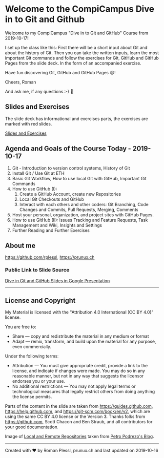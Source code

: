 # Welcome to the CompiCampus Dive in to Git and Github

Welcome to my CompiCampus "Dive in to Git and GitHub" Course from 2019-10-17!

I set up the class like this: First there will be a short input about Git and about the history of Git. Then you can take the written inputs, learn the most important Git commands and follow the exercises for Git, GitHub and GitHub Pages from the slide deck. In the form of an accompanied exercise.

Have fun discovering Git, GitHub and GitHub Pages :smile:!

Cheers, Roman

And ask me, if any questions :-) :raised_hands:

## Slides and Exercises

The slide deck has informational and exercises parts, the exercises are marked with red slides.

[Slides and Exercises](https://github.com/rplessl/compicampus-git-intro/blob/master/docs/CompiCampus%20-%20Dive%20in%20to%20Git%20and%20GitHub%20-%202019-10-17.pdf)

## Agenda and Goals of the Course Today - 2019-10-17

1. Git - Introduction to version control systems, History of Git
2. Install Git / Use Git at ETH
3. Basic Git Workflow, How to use local Git with GitHub, Important Git Commands
4. How to use GitHub (I):
   1. Create a GitHub Account, create new Repositories
   2. Local Git Checkouts and GitHub
   3. Interact with each others and other coders: Git Branching, Code Changes and Commits, Pull Requests, Merging, Comments
5. Host your personal, organization, and project sites with GitHub Pages.
6. How to use GitHub (II): Issues Tracking and Feature Requests, Task Management and Wiki, Insights and Settings
7. Further Reading and Further Exercises

## About me

https://github.com/rplessl, https://prunux.ch

### Public Link to Slide Source

[Dive in Git and GitHub Slides in Google Presentation](https://docs.google.com/presentation/d/11V8yZjLFc8Lm-IHuCXc3408wpgaYjeFJTR-ZKSwCkUs/edit?usp=sharing)

---

## License and Copyright

My Material is licensed with the "Attribution 4.0 International (CC BY 4.0)" license.

You are free to:
* Share — copy and redistribute the material in any medium or format
* Adapt — remix, transform, and build upon the material for any purpose, even commercially.

Under the following terms:
* Attribution — You must give appropriate credit, provide a link to the license, and indicate if changes were made. You may do so in any reasonable manner, but not in any way that suggests the licensor endorses you or your use.
* No additional restrictions — You may not apply legal terms or technological measures that legally restrict others from doing anything the license permits.

Parts of the content in the slide are taken from https://guides.github.com, https://help.github.com, and https://git-scm.com/book/en/v2, which are using the same CC BY 4.0 license or the Version 3. Thanks folks from https://github.com, Scott Chacon and Ben Straub, and all contributors for your good documentation.

Image of [Local and Remote Repositories](http://blog.podrezo.com/wp-content/uploads/2014/09/git-operations.png) taken from [Petro Podrezo's Blog](http://blog.podrezo.com).

---

Created with :heart: by Roman Plessl, prunux.ch and last updated on 2019-10-16
